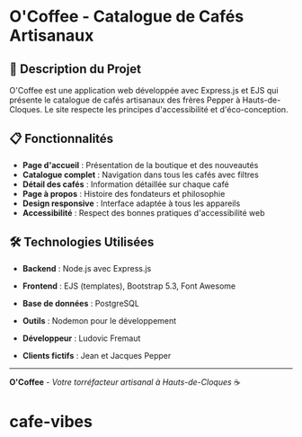 # O'Coffee - Catalogue de Cafés Artisanaux

## 🚀 Description du Projet

O'Coffee est une application web développée avec Express.js et EJS qui présente le catalogue de cafés artisanaux des frères Pepper à Hauts-de-Cloques. Le site respecte les principes d'accessibilité et d'éco-conception.

## 📋 Fonctionnalités

- **Page d'accueil** : Présentation de la boutique et des nouveautés
- **Catalogue complet** : Navigation dans tous les cafés avec filtres
- **Détail des cafés** : Information détaillée sur chaque café
- **Page à propos** : Histoire des fondateurs et philosophie
- **Design responsive** : Interface adaptée à tous les appareils
- **Accessibilité** : Respect des bonnes pratiques d'accessibilité web

## 🛠️ Technologies Utilisées

- **Backend** : Node.js avec Express.js
- **Frontend** : EJS (templates), Bootstrap 5.3, Font Awesome
- **Base de données** : PostgreSQL
- **Outils** : Nodemon pour le développement


- **Développeur** : Ludovic Fremaut
- **Clients fictifs** : Jean et Jacques Pepper

---

**O'Coffee** - *Votre torréfacteur artisanal à Hauts-de-Cloques* ☕
# cafe-vibes
